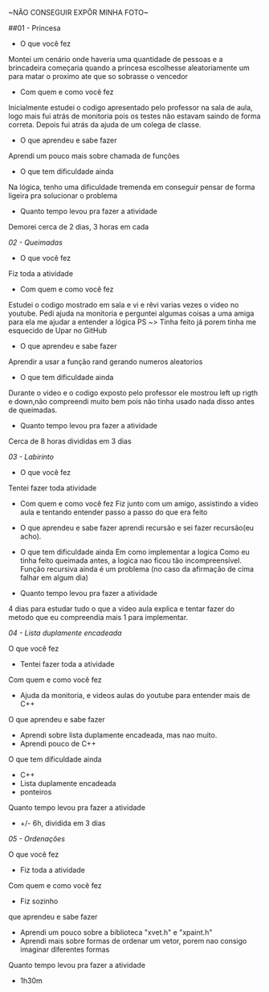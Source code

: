 ~NÃO CONSEGUIR EXPÔR MINHA FOTO~

##01 - Princesa
* O que você fez

Montei um cenário onde haveria uma quantidade de pessoas e a brincadeira começaria quando a princesa escolhesse aleatoriamente um para matar o proximo ate que so sobrasse o vencedor

* Com quem e como você fez

Inicialmente estudei o codigo apresentado pelo professor na sala de aula, logo mais fui atrás de monitoria pois os testes não estavam saindo de forma correta. Depois fui atrás da ajuda de um colega de classe.

* O que aprendeu e sabe fazer

Aprendi um pouco mais sobre chamada de funções

* O que tem dificuldade ainda

Na lógica, tenho uma dificuldade tremenda em conseguir pensar de forma ligeira pra solucionar o problema

* Quanto tempo levou pra fazer a atividade

 Demorei cerca de 2 dias, 3 horas em cada


*02 - Queimadas*
* O que você fez

Fiz toda a atividade

*  Com quem e como você fez

Estudei o codigo mostrado em sala e vi e rêvi varias vezes o video no youtube.
Pedi ajuda na monitoria e perguntei algumas coisas a uma amiga para ela me ajudar a entender a lógica
PS ~> Tinha feito já porem tinha me esquecido de Upar no GitHub

*  O que aprendeu e sabe fazer

Aprendir a usar a função rand gerando numeros aleatorios

* O que tem dificuldade ainda

Durante  o video e o codigo exposto pelo professor ele mostrou left up rigth e down,não compreendi muito bem pois não tinha usado nada disso antes de queimadas.

* Quanto tempo levou pra fazer a atividade

Cerca de 8 horas divididas em 3 dias

*03 - Labirinto*

* O que você fez

Tentei fazer toda atividade

* Com quem e como você fez
 Fiz junto com um amigo, assistindo a video aula e tentando entender passo a passo do que era feito

* O que aprendeu e sabe fazer
aprendi recursão e sei fazer recursão(eu acho).

* O que tem dificuldade ainda
Em como implementar a logica
Como eu tinha feito queimada antes, a logica nao ficou tão incompreensível.
Função recursiva ainda é um problema (no caso da afirmação de cima falhar em algum dia)

* Quanto tempo levou pra fazer a atividade

4 dias para estudar tudo o que a video aula explica e tentar fazer do metodo que eu compreendia mais 1 para implementar.


*04 - Lista duplamente encadeada*

O que você fez

* Tentei fazer toda a atividade

Com quem e como você fez

* Ajuda da monitoria, e videos aulas do youtube para entender mais de C++


O que aprendeu e sabe fazer

* Aprendi sobre lista duplamente encadeada, mas nao muito.
* Aprendi pouco de C++

O que tem dificuldade ainda

* C++
* Lista duplamente encadeada 
* ponteiros

Quanto tempo levou pra fazer a atividade

* +/- 6h, dividida em 3 dias

*05 - Ordenações*

O que você fez

* Fiz toda a atividade

Com quem e como você fez

* Fiz sozinho


que aprendeu e sabe fazer

* Aprendi um pouco sobre a biblioteca "xvet.h" e "xpaint.h"
* Aprendi mais sobre formas de ordenar um vetor, porem nao consigo imaginar diferentes formas


Quanto tempo levou pra fazer a atividade

* 1h30m

